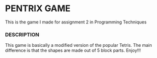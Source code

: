 # PENTRIX GAME #

This is the game I made for assignment 2 in Programming Techniques

### DESCRIPTION ###

This game is basically a modified version of the popular Tetris. The main difference is that the shapes are made out of 5 block parts.
Enjoy!!! 
